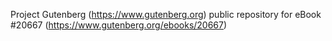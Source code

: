 Project Gutenberg (https://www.gutenberg.org) public repository for eBook #20667 (https://www.gutenberg.org/ebooks/20667)
